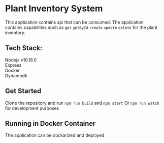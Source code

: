 # Plant Inventory System

This application contains api that can be consumed. The application contains capabilities such as `get` `getById` `create` `update` `delete` for the plant inventory.

## Tech Stack:

Nodejs v10.18.0 \
Express \
Docker \
Dynamodb

## Get Started

Clone the repository and run `npm run build` and `npm start` 
Or `npm run watch` for development purposes

## Running in Docker Container

The application can be dockarized and deployed
